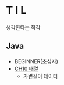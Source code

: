 
T I L
=====
생각한다는 착각

## Java
  * BEGINNER(초심자)
  * [CH10 배열](https://github.com/1000004/TLI/blob/main/Java/CH10_%EB%B0%B0%EC%97%B4/README.md)
    * 가변길이 데이터
